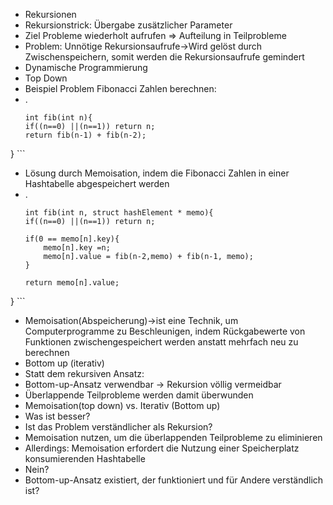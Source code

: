 - Rekursionen
- Rekursionstrick: Übergabe zusätzlicher Parameter
- Ziel Probleme wiederholt aufrufen ⇒ Aufteilung in Teilprobleme
- Problem: Unnötige Rekursionsaufrufe→Wird gelöst durch Zwischenspeichern, somit werden die Rekursionsaufrufe gemindert
- Dynamische Programmierung
- Top Down
- Beispiel Problem Fibonacci Zahlen berechnen:
- .
    ```
    int fib(int n){
    if((n==0) ||(n==1)) return n;
    return fib(n-1) + fib(n-2);  
}
    ```
- Lösung durch Memoisation, indem die Fibonacci Zahlen in einer Hashtabelle abgespeichert werden
- .
    ```
    int fib(int n, struct hashElement * memo){
    if((n==0) ||(n==1)) return n;
    
    if(0 == memo[n].key){
        memo[n].key =n;
        memo[n].value = fib(n-2,memo) + fib(n-1, memo);
    }
    
    return memo[n].value;  
}
    ```
- Memoisation(Abspeicherung)→ist eine Technik, um Computerprogramme zu Beschleunigen, indem Rückgabewerte von Funktionen zwischengespeichert werden anstatt mehrfach neu zu berechnen
- Bottom up (iterativ)
- Statt dem rekursiven Ansatz: 
- Bottom-up-Ansatz verwendbar -> Rekursion völlig vermeidbar
- Überlappende Teilprobleme werden damit überwunden  
- Memoisation(top down) vs. Iterativ (Bottom up)
- Was ist besser?
- Ist das Problem verständlicher als Rekursion?
- Memoisation nutzen, um die überlappenden Teilprobleme zu eliminieren 
- Allerdings: Memoisation erfordert die Nutzung einer Speicherplatz konsumierenden Hashtabelle  
- Nein?
- Bottom-up-Ansatz existiert, der funktioniert und für Andere verständlich ist?  
